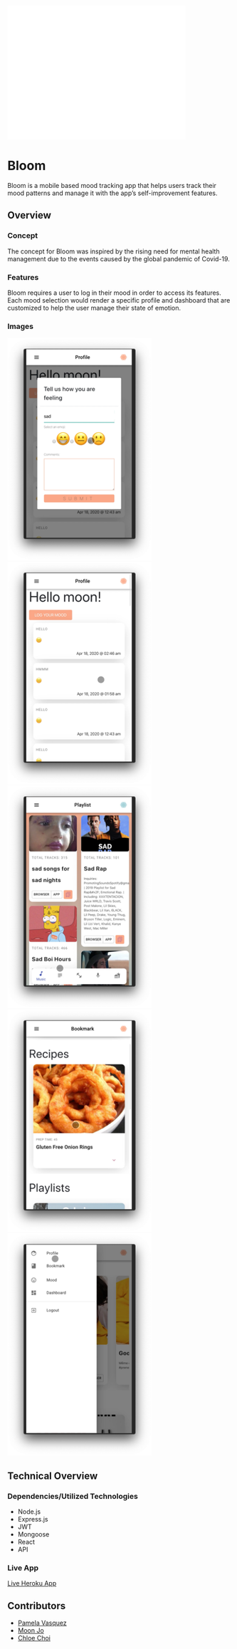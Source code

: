 <img src ="./client/src/img/bloom-splash.gif" height="300">

# Bloom

Bloom is a mobile based mood tracking app that helps users track their mood patterns and manage it with the app’s self-improvement features.

## Overview

### Concept

The concept for Bloom was inspired by the rising need for mental health management due to the events caused by the global pandemic of Covid-19.

### Features

Bloom requires a user to log in their mood in order to access its features.
Each mood selection would render a specific profile and dashboard that are customized to help the user manage their state of emotion.

### Images
<img src="./Screenshots/Logmood.png" height="500">
<img src="./Screenshots/Moodlog.png" height="500">
<img src="./Screenshots/Content-playlist.png" height="500">
<img src="./Screenshots/Bookmark.png" height="500">
<img src="./Screenshots/Sidemenu.png" height="500">

## Technical Overview


### Dependencies/Utilized Technologies

- Node.js
- Express.js
- JWT
- Mongoose
- React
- API

### Live App

[Live Heroku App](https://projectbloom.herokuapp.com/)


## Contributors

- [Pamela Vasquez](https://github.com/pamelv)
- [Moon Jo](https://github.com/moon-mnny)
- [Chloe Choi](https://github.com/chloec222)
